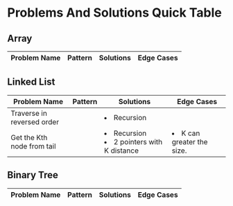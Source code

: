 # Problems And Solutions Quick Table

## Array
| Problem Name | Pattern | Solutions | Edge Cases |
|----|----|----|----|

## Linked List
| Problem Name | Pattern | Solutions | Edge Cases |
|----|----|----|----|
| Traverse in reversed order | | <li>Recursion | |
| Get the Kth node from tail | | <li>Recursion<li>2 pointers with K distance | <li>K can greater the size. |

## Binary Tree
| Problem Name | Pattern | Solutions | Edge Cases |
|----|----|----|----|
